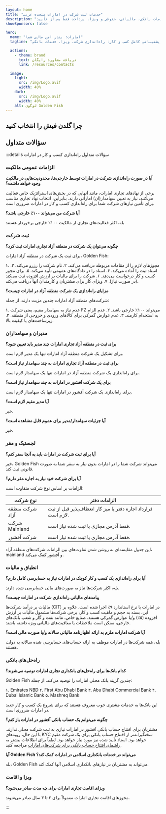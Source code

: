```yaml
---
layout: home
title: "خدمات ثبت شرکت در امارات متحده عربی"
description: "خدمات تخصصی ثبت و پشتیبانی شرکت در امارات. راه‌اندازی شرکت، خدمات بانکی، مالیاتی، حقوقی و ویزا. پرداخت فقط پس از تأیید."
showSponsors: false

hero:
  name: "امارات: بندر امن مالی شما"
  tagline: "پشتیبانی کامل کسب و کار: راه‌اندازی شرکت، ویزا، خدمات بانکی. <span class='hl'>بدون موفقیت — بدون هزینه</span>."

  actions:
    - theme: brand
      text: دریافت مشاوره رایگان
      link: /resources/contacts

  image:
    light:
      src: /img/Logo.avif
      width: 40%
    dark:
      src: /img/Logo.avif
      width: 40%
    alt: لوگوی Golden Fish
---
```


<FeatureCards :features="[
  {
    title: 'راهنمای راه‌اندازی شرکت',
    details: 'راهنمای کامل ثبت شرکت در **Free Zone، offshore، mainland و branch**.',
    items: [
      'امکان مالکیت ۱۰۰٪ خارجی در Free Zone و Mainland',
      'نرخ‌های مالیاتی پایین - فقط ۹٪ مالیات شرکتی',
      'بدون کنترل ارزی - بازگشت آسان سرمایه'
    ],
    linkText: 'اطلاعات بیشتر',
    link: '/uae-business/offer/company-registration/',
    icon: {
      light: '/img/iStock-2051326997.avif',
      dark: '/img/iStock-1448478309.jpg',
      alt: 'راهنمای راه‌اندازی شرکت'
    }
  },
  {
    title: 'افتتاح حساب بانکی',
    details: 'افتتاح آسان حساب‌های بانکی تجاری یا شخصی با بانک‌های معتبر امارات.',
    items: [
      'خدمات کامل PRO برای تأییدیه‌های دولتی',
      'راه‌اندازی کامل بسته بانکی',
      '**نرخ موفقیت ۹۶٪**',
    ],
    linkText: 'اطلاعات بیشتر',
    link: '/uae-business/offer/banking/',
    icon: {
      light: '/img/iStock-2153786564.avif',
      dark: '/img/iStock-2166793628.avif',
      alt: 'خدمات بانکی'
    }
  },
  {
    title: 'ویزای طلایی و اقامت',
    details: 'دریافت **Golden Visa** امارات برای اقامت بلندمدت با فرآیند درخواست آسان.',
    items: [
      '**بدون نیاز به ورود به امارات هر ۶ ماه**',
      'اعتبار ۱۰ ساله با امکان تمدید در صورت حفظ شرایط لازم',
      'نرخ موفقیت ۹۲٪',
    ],
    linkText: 'اطلاعات بیشتر',
    link: '/uae-business/offer/golden-visa/',
    icon: {
      light: '/img/iStock-1312241253.avif',
      dark: '/img/ILONMASKID.webp',
      alt: 'خدمات ویزا'
    }
  },
]" />

<FeatureCards :features="[
  {
    title: 'خدمات انطباق',
    details: 'کارشناسان ما شما را در الزامات پیچیده نظارتی امارات، از جمله گزارش‌های ESR و ثبت UBO راهنمایی می‌کنند.',
    items: [],
    linkText: 'اطلاعات بیشتر',
    link: '/uae-business/company-registration/Protect-Your-Business',
    icon: {
      light: '/img/iStock-1299393716.avif',
      dark: '/img/iStock-2149731304.avif',
      alt: 'خدمات انطباق'
    }
  },
  {
    title: 'مالیات شرکتی و VAT',
    details: 'مشاوره تخصصی برای اطمینان از انطباق با تعهدات مالیات شرکتی و VAT با سازمان مالیاتی فدرال (FTA).',
    items: [],
    linkText: 'اطلاعات بیشتر',
    link: '/uae-business/company-registration/accounting-legal',
    icon: {
      light: '/img/iStock-1018285934.avif',
      dark: '/img/iStock-584576538.avif',
      alt: 'خدمات مالیاتی'
    }
  },
  {
    title: 'خدمات حقوقی',
    details: 'تیم حقوقی در مورد قوانین امارات در زمینه ادغام و تملک، بازسازی شرکت، تأمین مالی و حل اختلاف مشاوره می‌دهد.',
    items: [],
    linkText: 'اطلاعات بیشتر',
    link: '/uae-business/company-registration/Protect-Your-Business',
    icon: {
      light: '/img/iStock-650045508.avif',
      dark: '/img/iStock-1498627598.avif',
      alt: 'خدمات حقوقی'
    }
  },
  {
    title: 'حسابداری و حقوق و دستمزد',
    details: 'حسابداران ما با ارائه خدمات دفترداری، تطبیق حساب، حقوق و دستمزد و پشتیبانی حسابرسی، هزینه‌های استخدام را کاهش می‌دهند.',
    items: [],
    linkText: 'اطلاعات بیشتر',
    link: '/resources/contacts',
    icon: {
      light: '/img/iStock-1022793868.avif',
      dark: '/img/iStock-1320130292.jpg',
      alt: 'خدمات حسابداری'
    }
  },
]" />

## چرا گلدن فیش را انتخاب کنید

<BenefitsList :features="[
  {
    icon: '🏢',
    title: 'تخصص محلی امارات',
    text: 'متخصصان مستقر در دبی، راهنمایی تخصصی در تمام مراحل فرآیند ارائه می‌دهند.'
  },
  {
    icon: '📊',
    title: 'نرخ موفقیت اثبات شده',
    text: 'بیش از ۹۰٪ نرخ تأیید با صدها ویزا، حساب بانکی و ثبت شرکت از طریق پردازش ویژه ما صادر شده است.'
  },
  {
    icon: '💸',
    title: '**هزینه‌های مبتنی بر موفقیت**',
    text: '[پرداخت فقط پس از تأیید](/uae-business/benefits/success-based-fees). شفافیت کامل بدون هزینه‌های پنهان.'
  },
]" />

## سؤالات متداول

:::details سؤالات متداول راه‌اندازی کسب و کار در امارات

### الزامات عمومی مالکیت

**آیا در صورت راه‌اندازی شرکت در امارات توسط خارجی‌ها، محدودیت‌هایی در مالکیت وجود خواهد داشت؟**

برخی از نهادهای تجاری امارات، مانند آنهایی که در بخش‌های استراتژیک خاص فعالیت می‌کنند، نیاز به تعیین سهامدار(ان) اماراتی دارند. بنابراین، انتخاب نهاد تجاری مناسب برای تأمین نیازهای شرکت شما برای راه‌اندازی کسب و کار در امارات ضروری است.

**آیا شرکت من می‌تواند ۱۰۰٪ خارجی باشد؟**

بله، اکثر فعالیت‌های تجاری از مالکیت ۱۰۰٪ خارجی برخوردار هستند.

### ثبت شرکت

**چگونه می‌توان یک شرکت در منطقه آزاد تجاری امارات ثبت کرد؟**

برای ثبت یک شرکت در منطقه آزاد امارات، Golden Fish:

۱. مجوزهای لازم را از مقامات مربوطه دریافت می‌کند.
۲. نام شرکت را رزرو می‌کند.
۳. اسناد ثبت را آماده می‌کند.
۴. اسناد را در دادگاه‌های عمومی تأیید می‌کند.
۵. برای مجوز کسب و کار درخواست می‌دهد.
۶. شرکت را برای مالیات بر ارزش افزوده ثبت می‌کند (در صورت نیاز).
۷. ویزای کار برای مشتریان و کارمندان آنها دریافت می‌کند.

**مزایای راه‌اندازی یک شرکت منطقه آزاد در امارات چیست؟**

شرکت‌های منطقه آزاد امارات چندین مزیت دارند، از جمله:

۱. عدم نیاز به سهامدار مقیم، یعنی شرکت FZ می‌تواند ۱۰۰٪ خارجی باشد.
۲. عدم الزام به استخدام کارمند.
۳. عدم عوارض گمرکی برای کالاهای ورودی و خروجی از منطقه.
۴. زیرساخت‌های با کیفیت بالا.

### مدیران و سهامداران

**برای ثبت در منطقه آزاد تجاری امارات چند مدیر باید تعیین شود؟**

برای تشکیل یک شرکت منطقه آزاد امارات تنها یک مدیر لازم است.

**برای ثبت در منطقه آزاد تجاری امارات به چند سهامدار نیاز است؟**

برای راه‌اندازی یک شرکت منطقه آزاد در امارات تنها یک سهامدار لازم است.

**برای یک شرکت آفشور در امارات به چند سهامدار نیاز است؟**

برای راه‌اندازی یک شرکت آفشور در امارات تنها یک سهامدار لازم است.

**آیا مدیر مقیم لازم است؟**

خیر.

**آیا جزئیات سهامدار/مدیر برای عموم قابل مشاهده است؟**

خیر.

### لجستیک و مقر

**آیا برای ثبت شرکت در امارات باید به آنجا سفر کنم؟**

خیر، Golden Fish می‌تواند شرکت شما را در امارات بدون نیاز به سفر شما به صورت قانونی ثبت کند.

**آیا برای شرکت خود نیاز به اجاره مقر دارم؟**

الزامات بر اساس نوع شرکت متفاوت است:

| نوع شرکت | الزامات دفتر |
| ----------------- | --------------------------------------------------------------------------------------- |
| شرکت منطقه آزاد | قرارداد اجاره دفتر یا میز کار انعطاف‌پذیر قبل از ثبت لازم است. |
| شرکت Mainland | فقط آدرس مجازی یا ثبت شده نیاز است. |
| شرکت آفشور | فقط آدرس مجازی یا ثبت شده نیاز است. |

این جدول مقایسه‌ای به روشن شدن تفاوت‌های بین الزامات شرکت‌های منطقه آزاد، mainland و آفشور کمک می‌کند.

### انطباق و مالیات

**آیا برای راه‌اندازی یک کسب و کار کوچک در امارات نیاز به حسابرسی کامل دارم؟**

بله، اکثر شرکت‌ها نیاز به صورت‌های مالی حسابرسی شده دارند.

**پیامدهای مالیاتی راه‌اندازی شرکت در امارات چیست؟**

مالیات بر درآمد شرکت‌ها (CIT) در امارات با نرخ استاندارد ۹٪ اجرا شده است. علاوه بر این، بسته به حجم و ماهیت کسب و کار، برخی شرکت‌ها مشمول مالیات بر ارزش افزوده (۵٪) و/یا عوارض گمرکی هستند. صنایع خاص، مانند نفت و گاز و شعب بانک‌های خارجی، ممکن است ملاحظات یا معافیت‌های مالیاتی ویژه داشته باشند.

**آیا شرکت امارات ملزم به ارائه اظهارنامه مالیاتی سالانه و/یا صورت مالی است؟**

بله، همه شرکت‌ها در امارات موظف به ارائه حساب‌های حسابرسی شده سالانه به دولت هستند.

### راه‌حل‌های بانکی

**کدام بانک‌ها برای راه‌حل‌های بانکداری تجاری امارات توصیه می‌شوند؟**

Golden Fish چندین گزینه بانک محلی امارات را توصیه می‌کند، از جمله:

۱. Emirates NBD
۲. First Abu Dhabi Bank
۳. Abu Dhabi Commercial Bank
۴. Dubai Islamic Bank
۵. Mashreq Bank

این بانک‌ها به خدمات مشتری خوب معروف هستند که برای شروع یک کسب و کار جدید در امارات ضروری است.

**چگونه می‌توانم یک حساب بانکی آفشور در امارات باز کنم؟**

مشتریان برای افتتاح حساب بانکی آفشور در امارات نیازی به ثبت شرکت محلی ندارند. با این حال، رویه‌های KYC سختگیرانه‌تر از افتتاح حساب بانکی برای یک شرکت مقیم خواهد بود. اسناد تأیید شده نیز مورد نیاز خواهد بود. لطفاً برای اطلاعات بیشتر به [راهنمای افتتاح حساب بانکی برای شرکت‌های امارات](./uae-business/company-registration/banking) مراجعه کنید.

**آیا Golden Fish می‌تواند در خدمات بانکداری اسلامی در امارات کمک کند؟**

بله، Golden Fish می‌تواند به مشتریان در نیازهای بانکداری اسلامی آنها کمک کند.

### ویزا و اقامت

**ویزای اقامت تجاری امارات برای چه مدت صادر می‌شود؟**

مجوزهای اقامت تجاری امارات معمولاً برای ۲ تا ۳ سال صادر می‌شوند.

:::

<ContactFormModalNav buttonText="مشاوره رایگان دریافت کنید" formStyle="display: block; margin: 3rem auto;"/>